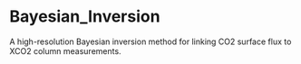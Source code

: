 # Bayesian_Inversion
A high-resolution Bayesian inversion method for linking CO2 surface flux to XCO2 column measurements.
